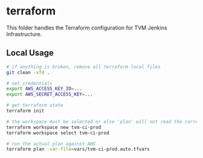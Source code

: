 # terraform

This folder handles the Terraform configuration for TVM Jenkins Infrastructure.

## Local Usage

```bash
# if anything is broken, remove all terraform local files
git clean -xfd .

# set credentials
export AWS_ACCESS_KEY_ID=...
export AWS_SECRET_ACCESS_KEY=...

# get terraform state
terraform init

# the workspace must be selected or else 'plan' will not read the correct state
terraform workspace new tvm-ci-prod
terraform workspace select tvm-ci-prod

# run the actual plan against AWS
terraform plan -var-file=vars/tvm-ci-prod.auto.tfvars
```